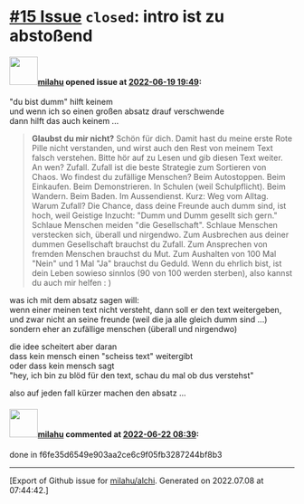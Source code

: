 [\#15 Issue](https://github.com/milahu/alchi/issues/15) `closed`: intro ist zu abstoßend
========================================================================================

#### <img src="https://avatars.githubusercontent.com/u/12958815?v=4" width="50">[milahu](https://github.com/milahu) opened issue at [2022-06-19 19:49](https://github.com/milahu/alchi/issues/15):

"du bist dumm" hilft keinem  
und wenn ich so einen großen absatz drauf verschwende  
dann hilft das auch keinem ...

> **Glaubst du mir nicht?** Schön für dich. Damit hast du meine erste
> Rote Pille nicht verstanden, und wirst auch den Rest von meinem Text
> falsch verstehen. Bitte hör auf zu Lesen und gib diesen Text weiter.
> An wen? Zufall. Zufall ist die beste Strategie zum Sortieren von
> Chaos. Wo findest du zufällige Menschen? Beim Autostoppen. Beim
> Einkaufen. Beim Demonstrieren. In Schulen (weil Schulpflicht). Beim
> Wandern. Beim Baden. Im Aussendienst. Kurz: Weg vom Alltag. Warum
> Zufall? Die Chance, dass deine Freunde auch dumm sind, ist hoch, weil
> Geistige Inzucht: "Dumm und Dumm gesellt sich gern." Schlaue Menschen
> meiden "die Gesellschaft". Schlaue Menschen verstecken sich, überall
> und nirgendwo. Zum Ausbrechen aus deiner dummen Gesellschaft brauchst
> du Zufall. Zum Ansprechen von fremden Menschen brauchst du Mut. Zum
> Aushalten von 100 Mal "Nein" und 1 Mal "Ja" brauchst du Geduld. Wenn
> du ehrlich bist, ist dein Leben sowieso sinnlos (90 von 100 werden
> sterben), also kannst du auch mir helfen : )

was ich mit dem absatz sagen will:  
wenn einer meinen text nicht versteht, dann soll er den text
weitergeben,  
und zwar nicht an seine freunde (weil die ja alle gleich dumm sind
...)  
sondern eher an zufällige menschen (überall und nirgendwo)

die idee scheitert aber daran  
dass kein mensch einen "scheiss text" weitergibt  
oder dass kein mensch sagt  
"hey, ich bin zu blöd für den text, schau du mal ob dus verstehst"

also auf jeden fall kürzer machen den absatz ...

#### <img src="https://avatars.githubusercontent.com/u/12958815?v=4" width="50">[milahu](https://github.com/milahu) commented at [2022-06-22 08:39](https://github.com/milahu/alchi/issues/15#issuecomment-1162818347):

done in f6fe35d6549e903aa2ce6c9f05fb3287244bf8b3

------------------------------------------------------------------------

\[Export of Github issue for
[milahu/alchi](https://github.com/milahu/alchi). Generated on 2022.07.08
at 07:44:42.\]
